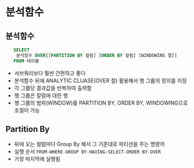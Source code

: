 # 분석함수
## 분석함수
```SQL
   SELECT
    분석함수 OVER[[PARTITION BY 칼럼] [ORDER BY 칼럼] [WINDOWING 절]]
   FROM 테이블
```
- 서브쿼리보다 훨씬 간편하고 좋다
- 분석함수 뒤에 ANALYTIC CLUASE(OVER 절) 활용해서 행 그룹의 정의를 지정
- 각 그룹당 결과값을 반복하여 출력함
-  행 그룹은 칼럼에 대한 행
- 행 그룹의 범위(WINDOW)를 PARTITION BY, ORDER BY, WINDOWING으로 조절이 가능

## Partition By
- 뒤에 오는 컬럼마다 Group By 해서 그 기준대로 파티션을 주는 명령어
- 실행 순서
  `FROM-WHERE-GROUP BY-HAVING-SELECT-ORDER BY-OVER`
- 가장 마지막에 실행됨